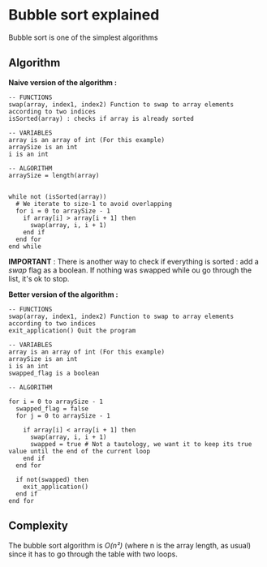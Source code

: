 # Bubble sort explained
Bubble sort is one of the simplest algorithms


## Algorithm
__Naive version of the algorithm :__
```
-- FUNCTIONS
swap(array, index1, index2) Function to swap to array elements according to two indices
isSorted(array) : checks if array is already sorted

-- VARIABLES
array is an array of int (For this example)
arraySize is an int
i is an int

-- ALGORITHM
arraySize = length(array)


while not (isSorted(array))
  # We iterate to size-1 to avoid overlapping
  for i = 0 to arraySize - 1
    if array[i] > array[i + 1] then
      swap(array, i, i + 1)
    end if
  end for
end while
```

**IMPORTANT** :
There is another way to check if everything is sorted : add a *swap* flag as a boolean. If nothing was swapped while ou go through the list, it's ok to stop.

__Better version of the algorithm :__

```
-- FUNCTIONS
swap(array, index1, index2) Function to swap to array elements according to two indices
exit_application() Quit the program

-- VARIABLES
array is an array of int (For this example)
arraySize is an int
i is an int
swapped_flag is a boolean

-- ALGORITHM

for i = 0 to arraySize - 1
  swapped_flag = false
  for j = 0 to arraySize - 1

    if array[i] < array[i + 1] then
      swap(array, i, i + 1)
      swapped = true # Not a tautology, we want it to keep its true value until the end of the current loop
    end if
  end for

  if not(swapped) then
    exit_application()
  end if
end for

```

## Complexity
The bubble sort algorithm is *O(n²)* (where n is the array length, as usual) since it has to go through the table with two loops.
